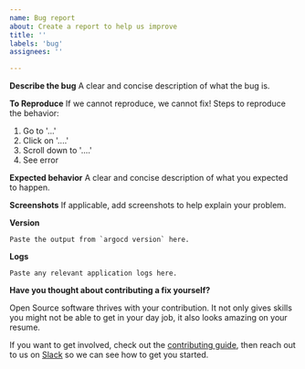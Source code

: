 ```yaml
---
name: Bug report
about: Create a report to help us improve
title: ''
labels: 'bug'
assignees: ''

---
```


**Describe the bug**
A clear and concise description of what the bug is.

**To Reproduce**
If we cannot reproduce, we cannot fix! Steps to reproduce the behavior:
1. Go to '...'
2. Click on '....'
3. Scroll down to '....'
4. See error

**Expected behavior**
A clear and concise description of what you expected to happen.

**Screenshots**
If applicable, add screenshots to help explain your problem.

**Version**

```shell
Paste the output from `argocd version` here.
```

**Logs**

```
Paste any relevant application logs here.
```

**Have you thought about contributing a fix yourself?**

Open Source software thrives with your contribution. It not only gives skills you might not be able to get in your day job, it also looks amazing on your resume. 

If you want to get involved, check out the 
[contributing guide](https://github.com/argoproj/argo-cd/blob/master/docs/CONTRIBUTING.md), then reach out to us on [Slack](https://argoproj.slack.com/messages/CASHNF6MS) so we can see how to get you started.